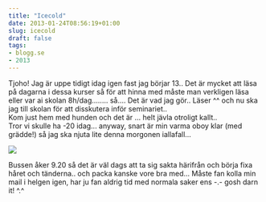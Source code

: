 ```yaml
---
title: "Icecold"
date: 2013-01-24T08:56:19+01:00
slug: icecold
draft: false
tags:
- blogg.se
- 2013
---
```

Tjoho! Jag är uppe tidigt idag igen fast jag börjar 13.. Det är mycket att läsa på dagarna i dessa kurser så för att hinna med måste man verkligen läsa eller var ai skolan 8h/dag........ så.... Det är vad jag gör.. Läser ^^ och nu ska jag till skolan för att disskutera inför seminariet..  
Kom just hem med hunden och det är ... helt jävla otroligt kallt..  
Tror vi skulle ha -20 idag... anyway, snart är min varma oboy klar (med grädde!) så jag ska njuta lite denna morgonen iallafall...

![](/assets/images/blogg.se/varm_choklad_5100e843e087c3329271865d.jpg)

Bussen åker 9.20 så det är väl dags att ta sig sakta härifrån och börja fixa håret och tänderna.. och packa kanske vore bra med... Måste fan kolla min mail i helgen igen, har ju fan aldrig tid med normala saker ens -.- gosh darn it! ^.^